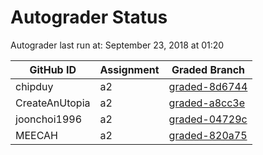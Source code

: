 # Autograder Status
Autograder last run at: September 23, 2018 at 01:20

| GitHub ID | Assignment | Graded Branch |
|-----------|------------|---------------|
| chipduy | a2 | [graded-8d6744](https://github.com/Fall2018COMP401-001/a2-chipduy/tree/graded-8d6744) | 
| CreateAnUtopia | a2 | [graded-a8cc3e](https://github.com/Fall2018COMP401-001/a2-CreateAnUtopia/tree/graded-a8cc3e) | 
| joonchoi1996 | a2 | [graded-04729c](https://github.com/Fall2018COMP401-001/a2-joonchoi1996/tree/graded-04729c) | 
| MEECAH | a2 | [graded-820a75](https://github.com/Fall2018COMP401-001/a2-MEECAH/tree/graded-820a75) | 
